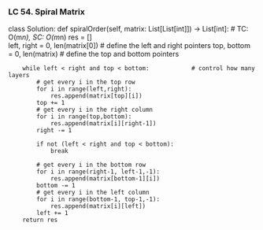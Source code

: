 ### LC 54. Spiral Matrix
class Solution:
    def spiralOrder(self, matrix: List[List[int]]) -> List[int]:
        # TC: O(m*n), SC: O(m*n)
        res = []                                        
        left, right = 0, len(matrix[0])                 # define the left and right pointers
        top, bottom = 0, len(matrix)                    # define the top and bottom pointers

        while left < right and top < bottom:            # control how many layers
            # get every i in the top row
            for i in range(left,right):
                res.append(matrix[top][i])
            top += 1
            # get every i in the right column
            for i in range(top,bottom):
                res.append(matrix[i][right-1])
            right -= 1
            
            if not (left < right and top < bottom):
                break
            
            # get every i in the bottom row
            for i in range(right-1, left-1,-1):
                res.append(matrix[bottom-1][i])
            bottom -= 1
            # get every i in the left column
            for i in range(bottom-1, top-1,-1):
                res.append(matrix[i][left])
            left += 1
        return res